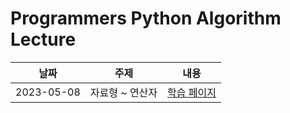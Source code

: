 # Programmers Python Algorithm Lecture

|날짜|주제|내용|
|:--:|:--:|:--:|
|2023-05-08|자료형 ~ 연산자|[학습 페이지](https://github.com/JustCommitIt/Algorithm-blu/blob/main/ProgrammersPythonAlgorithmLecture/StudyNote/20230508.md)|
